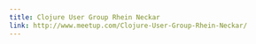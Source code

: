 ```yaml
---
title: Clojure User Group Rhein Neckar
link: http://www.meetup.com/Clojure-User-Group-Rhein-Neckar/
---
```


